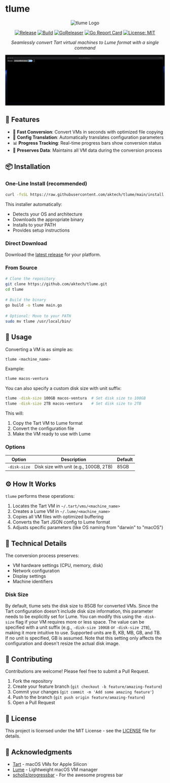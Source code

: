 # tlume

<div align="center">

![tlume Logo](https://img.shields.io/badge/tlume-Virtual%20Machine%20Converter-blue?style=for-the-badge)

[![Release](https://img.shields.io/github/v/release/aktech/tlume?style=flat-square)](https://github.com/aktech/tlume/releases)
[![Build](https://github.com/aktech/tlume/actions/workflows/build.yml/badge.svg)](https://github.com/aktech/tlume/actions/workflows/build.yml)
[![GoReleaser](https://github.com/aktech/tlume/actions/workflows/release.yml/badge.svg)](https://github.com/aktech/tlume/actions/workflows/release.yml)
[![Go Report Card](https://goreportcard.com/badge/github.com/aktech/tlume)](https://goreportcard.com/report/github.com/aktech/tlume)
[![License: MIT](https://img.shields.io/badge/License-MIT-yellow.svg)](https://opensource.org/licenses/MIT)

*Seamlessly convert Tart virtual machines to Lume format with a single command*

![tlume Demo](./tlume-demo.gif)

</div>

## 🌟 Features

- 🚀 **Fast Conversion**: Convert VMs in seconds with optimized file copying
- 🔄 **Config Translation**: Automatically translates configuration parameters
- 📊 **Progress Tracking**: Real-time progress bars show conversion status
- 💾 **Preserves Data**: Maintains all VM data during the conversion process

## 📦 Installation

### One-Line Install (recommended)

```bash
curl -fsSL https://raw.githubusercontent.com/aktech/tlume/main/install.sh | sh
```

This installer automatically:
- Detects your OS and architecture
- Downloads the appropriate binary
- Installs to your PATH
- Provides setup instructions

### Direct Download

Download the [latest release](https://github.com/aktech/tlume/releases) for your platform.

### From Source

```bash
# Clone the repository
git clone https://github.com/aktech/tlume.git
cd tlume

# Build the binary
go build -o tlume main.go

# Optional: Move to your PATH
sudo mv tlume /usr/local/bin/
```

## 🚀 Usage

Converting a VM is as simple as:

```bash
tlume <machine_name>
```

Example:

```bash
tlume macos-ventura
```

You can also specify a custom disk size with unit suffix:

```bash
tlume -disk-size 100GB macos-ventura  # Set disk size to 100GB
tlume -disk-size 2TB macos-ventura    # Set disk size to 2TB
```

This will:
1. Copy the Tart VM to Lume format
2. Convert the configuration file
3. Make the VM ready to use with Lume

### Options

| Option | Description | Default |
|--------|-------------|---------|
| `-disk-size` | Disk size with unit (e.g., 100GB, 2TB) | 85GB |

## ⚙️ How It Works

`tlume` performs these operations:

1. Locates the Tart VM in `~/.tart/vms/<machine_name>`
2. Creates a Lume VM in `~/.lume/<machine_name>`
3. Copies all VM files with optimized buffering
4. Converts the Tart JSON config to Lume format
5. Adjusts specific parameters (like OS naming from "darwin" to "macOS")

## 🧩 Technical Details

The conversion process preserves:
- VM hardware settings (CPU, memory, disk)
- Network configuration
- Display settings
- Machine identifiers

### Disk Size

By default, tlume sets the disk size to 85GB for converted VMs. Since the Tart configuration doesn't include disk size information, this parameter needs to be explicitly set for Lume. You can modify this using the `-disk-size` flag if your VM requires more or less space. The value can be specified with a unit suffix (e.g., `-disk-size 100GB` or `-disk-size 2TB`), making it more intuitive to use. Supported units are B, KB, MB, GB, and TB. If no unit is specified, GB is assumed. Note that this setting only affects the configuration and doesn't resize the actual disk image.

## 🤝 Contributing

Contributions are welcome! Please feel free to submit a Pull Request.

1. Fork the repository
2. Create your feature branch (`git checkout -b feature/amazing-feature`)
3. Commit your changes (`git commit -m 'Add some amazing feature'`)
4. Push to the branch (`git push origin feature/amazing-feature`)
5. Open a Pull Request

## 📝 License

This project is licensed under the MIT License - see the [LICENSE](LICENSE) file for details.

## 💖 Acknowledgments

- [Tart](https://tart.run/) - macOS VMs for Apple Silicon
- [Lume](https://github.com/trycua/cua/tree/main/libs/lume) - Lightweight macOS VM manager
- [schollz/progressbar](https://github.com/schollz/progressbar) - For the awesome progress bar
